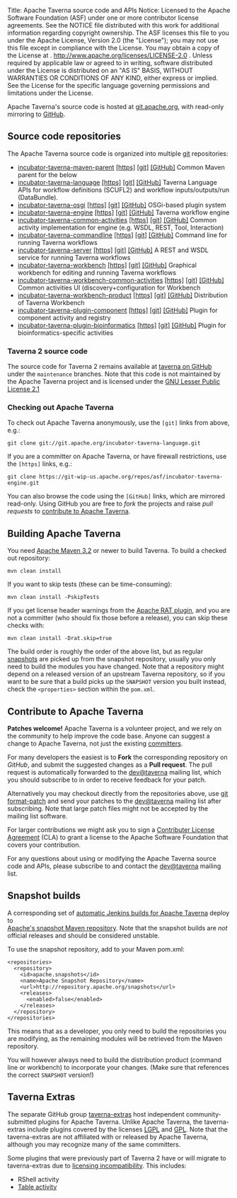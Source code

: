 Title:     Apache Taverna source code and APIs
Notice:    Licensed to the Apache Software Foundation (ASF) under one
           or more contributor license agreements.  See the NOTICE file
           distributed with this work for additional information
           regarding copyright ownership.  The ASF licenses this file
           to you under the Apache License, Version 2.0 (the
           "License"); you may not use this file except in compliance
           with the License.  You may obtain a copy of the License at
           .
             http://www.apache.org/licenses/LICENSE-2.0
           .
           Unless required by applicable law or agreed to in writing,
           software distributed under the License is distributed on an
           "AS IS" BASIS, WITHOUT WARRANTIES OR CONDITIONS OF ANY
           KIND, either express or implied.  See the License for the
           specific language governing permissions and limitations
           under the License.

Apache Taverna's source code is hosted at [git.apache.org](http://git.apache.org/), with read-only mirroring to 
[GitHub](https://github.com/apache/?query=taverna-).


## Source code repositories

The Apache Taverna source code is organized into multiple [git](http://www.git-scm.com/) repositories:

  - [incubator-taverna-maven-parent](https://github.com/apache/incubator-taverna-maven-parent) 
    [[https]](https://git-wip-us.apache.org/repos/asf/incubator-taverna-maven-parent.git) 
    [[git]](git://git.apache.org/incubator-taverna-maven-parent.git) 
    [[GitHub]](https://github.com/apache/incubator-taverna-maven-parent)
    Common Maven parent for the below
  - [incubator-taverna-language](https://github.com/apache/incubator-taverna-language) 
    [[https]](https://git-wip-us.apache.org/repos/asf/incubator-taverna-language.git) 
    [[git]](git://git.apache.org/incubator-taverna-language.git) 
    [[GitHub]](https://github.com/apache/incubator-taverna-language)
    Taverna Language APIs for workflow definitions (SCUFL2) and workflow inputs/outputs/run (DataBundle). 
  - [incubator-taverna-osgi](https://github.com/apache/incubator-taverna-osgi) 
    [[https]](https://git-wip-us.apache.org/repos/asf/incubator-taverna-osgi.git) 
    [[git]](git://git.apache.org/incubator-taverna-osgi.git) 
    [[GitHub]](https://github.com/apache/incubator-taverna-osgi)
    OSGi-based plugin system
  - [incubator-taverna-engine](https://github.com/apache/incubator-taverna-engine) 
    [[https]](https://git-wip-us.apache.org/repos/asf/incubator-taverna-engine.git) 
    [[git]](git://git.apache.org/incubator-taverna-engine.git) 
    [[GitHub]](https://github.com/apache/incubator-taverna-engine)
    Taverna workflow engine
  - [incubator-taverna-common-activities](https://github.com/apache/incubator-taverna-common-activities)
    [[https]](https://git-wip-us.apache.org/repos/asf/incubator-taverna-common-activities.git) 
    [[git]](git://git.apache.org/incubator-taverna-common-activities.git) 
    [[GitHub]](https://github.com/apache/incubator-taverna-common-activities)
    Common activity implementation for engine (e.g. WSDL, REST, Tool, Interaction)
  - [incubator-taverna-commandline](https://github.com/apache/incubator-taverna-commandline) 
    [[https]](https://git-wip-us.apache.org/repos/asf/incubator-taverna-commandline.git) 
    [[git]](git://git.apache.org/incubator-taverna-commandline.git) 
    [[GitHub]](https://github.com/apache/incubator-taverna-commandline)
    Command line for running Taverna workflows
  - [incubator-taverna-server](https://github.com/apache/incubator-taverna-server) 
    [[https]](https://git-wip-us.apache.org/repos/asf/incubator-taverna-server.git) 
    [[git]](git://git.apache.org/incubator-taverna-server.git) 
    [[GitHub]](https://github.com/apache/incubator-taverna-server)
    A REST and WSDL service for running Taverna workflows
  - [incubator-taverna-workbench](https://github.com/apache/incubator-taverna-workbench) 
    [[https]](https://git-wip-us.apache.org/repos/asf/incubator-taverna-workbench.git) 
    [[git]](git://git.apache.org/incubator-taverna-workbench.git) 
    [[GitHub]](https://github.com/apache/incubator-taverna-workbench)
    Graphical workbench for editing and running Taverna workflows
  - [incubator-taverna-workbench-common-activities](https://github.com/apache/incubator-taverna-workbench-common-activities)
    [[https]](https://git-wip-us.apache.org/repos/asf/incubator-taverna-workbench-common-activities.git) 
    [[git]](git://git.apache.org/incubator-taverna-workbench-common-activities.git) 
    [[GitHub]](https://github.com/apache/incubator-taverna-workbench-common-activities) 
    Common activities UI (discovery+configuration for Workbench
  - [incubator-taverna-workbench-product](https://github.com/apache/incubator-taverna-workbench-product) 
    [[https]](https://git-wip-us.apache.org/repos/asf/incubator-taverna-workbench-product.git) 
    [[git]](git://git.apache.org/incubator-taverna-workbench-product.git) 
    [[GitHub]](https://github.com/apache/incubator-taverna-workbench-product)
    Distribution of Taverna Workbench
  - [incubator-taverna-plugin-component](https://github.com/apache/incubator-taverna-plugin-component)
    [[https]](https://git-wip-us.apache.org/repos/asf/incubator-taverna-plugin-component.git) 
    [[git]](git://git.apache.org/incubator-taverna-plugin-component.git) 
    [[GitHub]](https://github.com/apache/incubator-taverna-plugin-component) 
    Plugin for component activity and registry
  - [incubator-taverna-plugin-bioinformatics](https://github.com/apache/incubator-taverna-plugin-bioinformatics) 
    [[https]](https://git-wip-us.apache.org/repos/asf/incubator-taverna-plugin-bioinformatics.git) 
    [[git]](git://git.apache.org/incubator-taverna-plugin-bioinformatics.git) 
    [[GitHub]](https://github.com/apache/incubator-taverna-plugin-bioinformatics)
    Plugin for bioinformatics-specific activities

### Taverna 2 source code

The source code for Taverna 2 remains available at 
<a href="https://github.com/taverna/">taverna on GitHub</a> under the
`maintenance` branches. Note that this code is not maintained by the Apache Taverna project
 and is licensed under 
the [GNU Lesser Public License 2.1](https://www.gnu.org/licenses/lgpl-2.1.html)

### Checking out Apache Taverna

To check out Apache Taverna anonymously, use the `[git]` links from above, e.g.:

    git clone git://git.apache.org/incubator-taverna-language.git

If you are a committer on Apache Taverna, or have firewall restrictions, use the `[https]` links, e.g.:

    git clone https://git-wip-us.apache.org/repos/asf/incubator-taverna-engine.git

You can also browse the code using the `[GitHub]` links, which are mirrored read-only. 
Using GitHub you are free to *fork* the projects and raise *pull requests* to 
[contribute to Apache Taverna](#contribute-to-apache-taverna).


## Building Apache Taverna

You need [Apache Maven 3.2](https://maven.apache.org/download.html) or newer to build Taverna. 
To build a checked out repository:

    mvn clean install

If you want to skip tests (these can be time-consuming):

    mvn clean install -PskipTests

If you get license header warnings from the 
[Apache RAT plugin](https://creadur.apache.org/rat/apache-rat-plugin/), 
and you are not a committer (who should fix those before a release),
you can skip these checks with:

    mvn clean install -Drat.skip=true

The build order is roughly the order of the above list, but as regular 
[snapshots](#snapshot-builds) are picked up from the snapshot repository, 
usually you only need to build the modules you have changed. 
Note that a repository might depend on a released version of an upstream Taverna
repository, so if you want to be sure that a build picks up the `SNAPSHOT` version 
you built instead, check the `<properties>` section within the `pom.xml`.


## Contribute to Apache Taverna

**Patches welcome!** Apache Taverna is a volunteer project, and we rely on the community to help
improve the code base. Anyone can suggest a change to Apache Taverna, not just the existing [committers](/about/).

For many developers the easiest is to **Fork** the corresponding repository on *GitHub*, and submit the suggested 
changes as a **Pull request**. The pull request is automatically forwarded to the 
[dev@taverna](http://mail-archives.apache.org/mod_mbox/taverna-dev/) mailing list, which you 
should subscribe to in order to receive feedback for your patch.

Alternatively you may checkout directly from the repositories above,
use [git format-patch](https://www.kernel.org/pub/software/scm/git/docs/git-format-patch.html) 
and send your patches to the [dev@taverna](http://mail-archives.apache.org/mod_mbox/taverna-dev/)
mailing list after subscribing. Note that large patch files might not be accepted by
the mailing list software.

For larger contributions we might ask you to sign a 
[Contributer License Agreement](https://www.apache.org/licenses/#clas) (CLA) to grant a license to 
the Apache Software Foundation that covers your contribution. 

For any questions about using or modifying the Apache Taverna source code and APIs, 
please subscribe to and contact the [dev@taverna](http://mail-archives.apache.org/mod_mbox/taverna-dev/) mailing list.


## Snapshot builds

A corresponding set of [automatic Jenkins builds for Apache Taverna](https://builds.apache.org/user/stain/my-views/view/taverna/) deploy to  
[Apache's snapshot Maven repository](http://repository.apache.org/snapshots/org/apache/taverna/). 
Note that the snapshot builds are *not* official releases and should be considered unstable.

To use the snapshot repository, add to your Maven pom.xml:


    <repositories>
      <repository>
        <id>apache.snapshots</id>
        <name>Apache Snapshot Repository</name>
        <url>http://repository.apache.org/snapshots</url>
        <releases>
          <enabled>false</enabled>
        </releases>
      </repository>
    </repositories>

This means that as a developer, you only need to build the repositories you are modifying, as the remaining modules will be retrieved from the Maven repository. 

You will however always need to build the distribution product (command line or workbench) to incorporate your changes. (Make sure that references the correct <code>SNAPSHOT</code> version!)

## Taverna Extras

The separate GitHub group [taverna-extras](https://github.com/taverna-extras) host independent community-submitted plugins for Apache Taverna. 
Unlike Apache Taverna, the taverna-extras include plugins covered by the licenses [LGPL](https://www.gnu.org/licenses/;gpl.html) and [GPL](https://www.gnu.org/licenses/gpl.html).
Note that the taverna-extras are not affiliated with or released by Apache Taverna, although you may recognize many of the same committers.

Some plugins that were previously part of Taverna 2 have or will migrate to taverna-extras due to [licensing incompatibility](http://dev.mygrid.org.uk/wiki/display/developer/Third-party+licenses). This includes:

* RShell activity
* [Table activity](https://github.com/taverna-extras/table-activity)
